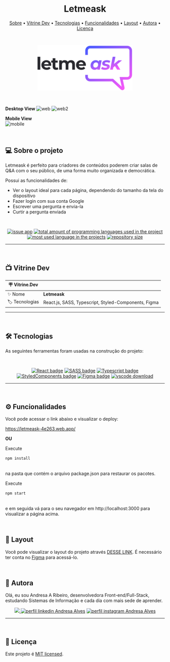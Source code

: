 <h1 align="center"> 
	 Letmeask
</h1>

<p align="center">
 <a href="#-sobre-o-projeto">Sobre</a> •
 <a href="#-vitrine-dev">Vitrine Dev</a> •
 <a href="#-tecnologias">Tecnologias</a> •
 <a href="#-funcionalidades">Funcionalidades</a> •
 <a href="#-layout">Layout</a> • 
 <a href="#-autora">Autora</a> • 
 <a href="#-licença">Licença</a>
</p>

&nbsp;

<p align="center">
  <img alt="Letmeask" src="github/logo.svg" width="300px">
</p>

&nbsp;

**Desktop View**
![web](https://user-images.githubusercontent.com/94997593/234916253-c90e0680-e7bb-4f93-9c81-9993b58c1e2e.png)
![web2](https://user-images.githubusercontent.com/94997593/234916264-1965e768-312f-4c02-9426-686cd7f90a39.png)


**Mobile View** <br/>
![mobile](https://user-images.githubusercontent.com/94997593/234916301-0c114821-8073-4d37-8c33-25c4a91886f3.png)



&nbsp;
<a id="-sobre-o-projeto"></a>

## 💻 Sobre o projeto

Letmeask é perfeito para criadores de conteúdos poderem criar salas de Q&A com o seu público, de uma forma muito organizada e democrática.


Possui as funcionalidades de:

- Ver o layout ideal para cada página, dependendo do tamanho da tela do dispositivo
- Fazer login com sua conta Google
- Escrever uma pergunta e envia-la
- Curtir a pergunta enviada

&nbsp;

<p align="center">
  <a href="https://github.com/Andresa-Alves-Ribeiro/letmeask/issues"><img src="https://img.shields.io/github/issues/Andresa-Alves-Ribeiro/letmeask" alt="issue app" /></a>
  <a href="https://github.com/Andresa-Alves-Ribeiro/letmeask"><img src="https://img.shields.io/github/languages/count/Andresa-Alves-Ribeiro/letmeask" alt="total amount of programming languages used in the project" /></a>
  <a href="https://github.com/Andresa-Alves-Ribeiro/letmeask"><img src="https://img.shields.io/github/languages/top/Andresa-Alves-Ribeiro/letmeask" alt="most used language in the projects" /></a>
  <a href="https://github.com/Andresa-Alves-Ribeiro/letmeask"><img src="https://img.shields.io/github/repo-size/Andresa-Alves-Ribeiro/letmeask" alt="repository size" /></a>
<p>

---

&nbsp;
<a id="-vitrine-dev"></a>

## 📺 Vitrine Dev

| :placard: Vitrine.Dev |                                                                                                                                                    |
| --------------------- | -------------------------------------------------------------------------------------------------------------------------------------------------- |
| :sparkles: Nome       | **Letmeask** |
| :label: Tecnologias   | React.js, SASS, Typescript, Styled-Components, Figma |

---

&nbsp;
<a id="-tecnologias"></a>

## 🛠 Tecnologias

As seguintes ferramentas foram usadas na construção do projeto:

&nbsp;

<p align="center">
  <a href= "https://reactjs.org/"><img alt="React badge" src="https://img.shields.io/static/v1?logoWidth=15&logoColor=61dafb&logo=React&label=Framework&message=React.js&color=61dafb"></a>
  <a href= "https://sass-lang.com/"><img alt="SASS badge" src="https://img.shields.io/static/v1?logoWidth=15&logoColor=FFC0CB&logo=sass&label=Style&message=SASS&color=FFC0CB"></a>
  <a href= "https://www.typescriptlang.org/"><img alt="Typescript badge" src="https://img.shields.io/static/v1?logoWidth=15&logoColor=F7DF1E&logo=typescript&label=Language&message=Typescript&color=F7DF1E"></a>
  <a href= "https://www.styled-components.com/"><img alt="StyledComponents badge" src="https://img.shields.io/static/v1?logoWidth=15&logoColor=c842c2&logo=styledComponents&label=Language&message=Styled-Components&color=c842c2"></a>
  <a href= "https://www.figma.com/"><img alt="Figma badge" src="https://img.shields.io/static/v1?logoWidth=15&logoColor=50c842&logo=figma&label=Language&message=Figma&color=50c842"></a>
  <a href= "https://code.visualstudio.com/download"><img alt="vscode download" src="https://img.shields.io/static/v1?logoWidth=15&logoColor=007ACC&logo=Visual Studio Code&label=IDE&message=Visual Studio Code&color=007ACC"></a>
</p>

---


&nbsp;
<a id="-funcionalidades"></a>

## ⚙️ Funcionalidades

Você pode acessar o link abaixo e visualizar o deploy:

https://letmeask-4e263.web.app/

**OU**

Execute </br>
```bash
npm install
```
</br>
na pasta que contém o arquivo package.json para restaurar os pacotes. </br>

Execute
```bash
npm start
```
</br>
e em seguida vá para o seu navegador em http://localhost:3000 para visualizar a página acima.

&nbsp;
<a id="-layout"></a>

## 🔖 Layout

Você pode visualizar o layout do projeto através [DESSE LINK](https://www.figma.com/file/u0BQK8rCf2KgzcukdRRCWh/Letmeask/duplicate). É necessário ter conta no [Figma](https://figma.com) para acessá-lo.

&nbsp;

<a id="-autora"></a>

## 🦸 Autora

Olá, eu sou Andresa A Ribeiro, desenvolvedora Front-end/Full-Stack, estudando Sistemas de Informação e cada dia com mais sede de aprender.

<p align="center">
  <a href="mailto:andresa_15ga@hotmail.com"><img src="https://img.shields.io/static/v1?logoWidth=15&logoColor=ff69b4&logo=gmail&label=Outlook&message=andresa_15ga@hotmail.com&color=ff69b4" target="_blank">
  <a href= "https://www.linkedin.com/in/andresa-alves-ribeiro/"><img alt="perfil linkedin Andresa Alves" src="https://img.shields.io/static/v1?logoWidth=15&logoColor=0A66C2&logo=LinkedIn&label=LinkedIn&message=andresa-alves-ribeiro&color=0A66C2"></a>
  <a href= "https://www.instagram.com/dresa.alves/"><img alt="perfil instagram Andresa Alves" src="https://img.shields.io/static/v1?logoWidth=15&logoColor=E4405F&logo=Instagram&label=Instagram&message=@dresa.alves&color=E4405F"></a>
</p>

---

&nbsp;
<a id="-licença"></a>

## 📝 Licença

Este projeto é [MIT licensed](./LICENSE).
